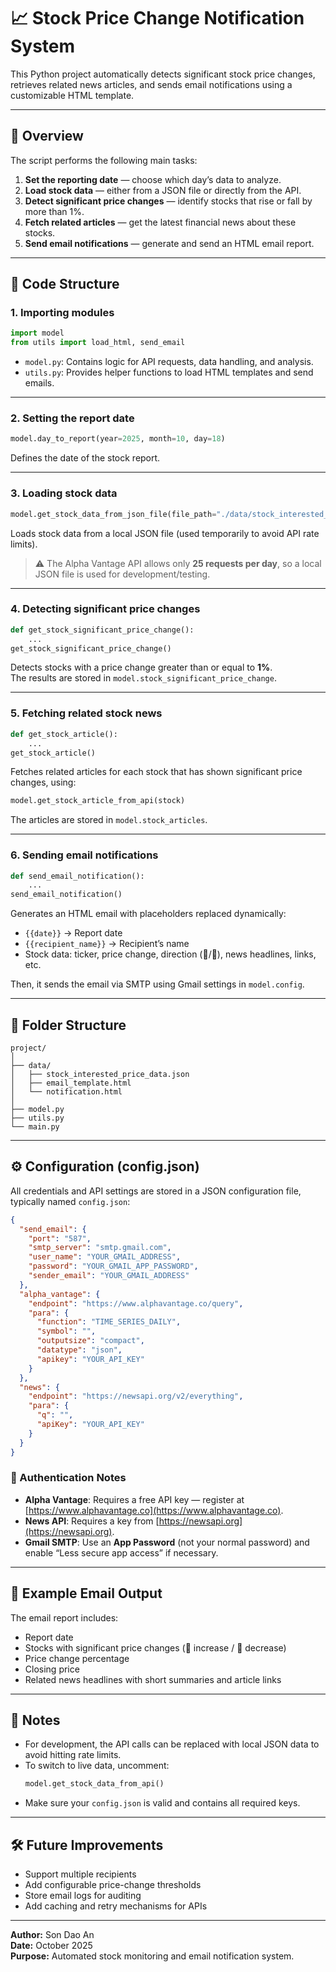 # 📈 Stock Price Change Notification System

This Python project automatically detects significant stock price changes, retrieves related news articles, and sends email notifications using a customizable HTML template.

---

## 🚀 Overview

The script performs the following main tasks:

1. **Set the reporting date** — choose which day’s data to analyze.  
2. **Load stock data** — either from a JSON file or directly from the API.  
3. **Detect significant price changes** — identify stocks that rise or fall by more than 1%.  
4. **Fetch related articles** — get the latest financial news about these stocks.  
5. **Send email notifications** — generate and send an HTML email report.

---

## 🧩 Code Structure

### 1. Importing modules
```python
import model
from utils import load_html, send_email
```
- `model.py`: Contains logic for API requests, data handling, and analysis.  
- `utils.py`: Provides helper functions to load HTML templates and send emails.

---

### 2. Setting the report date
```python
model.day_to_report(year=2025, month=10, day=18)
```
Defines the date of the stock report.

---

### 3. Loading stock data
```python
model.get_stock_data_from_json_file(file_path="./data/stock_interested_price_data.json")
```
Loads stock data from a local JSON file (used temporarily to avoid API rate limits).

> ⚠️ The Alpha Vantage API allows only **25 requests per day**, so a local JSON file is used for development/testing.

---

### 4. Detecting significant price changes
```python
def get_stock_significant_price_change():
    ...
get_stock_significant_price_change()
```
Detects stocks with a price change greater than or equal to **1%**.  
The results are stored in `model.stock_significant_price_change`.

---

### 5. Fetching related stock news
```python
def get_stock_article():
    ...
get_stock_article()
```
Fetches related articles for each stock that has shown significant price changes, using:
```python
model.get_stock_article_from_api(stock)
```
The articles are stored in `model.stock_articles`.

---

### 6. Sending email notifications
```python
def send_email_notification():
    ...
send_email_notification()
```
Generates an HTML email with placeholders replaced dynamically:
- `{{date}}` → Report date  
- `{{recipient_name}}` → Recipient’s name  
- Stock data: ticker, price change, direction (🔺/🔻), news headlines, links, etc.

Then, it sends the email via SMTP using Gmail settings in `model.config`.

---

## 📁 Folder Structure

```
project/
│
├── data/
│   ├── stock_interested_price_data.json
│   ├── email_template.html
│   └── notification.html
│
├── model.py
├── utils.py
└── main.py
```

---

## ⚙️ Configuration (config.json)

All credentials and API settings are stored in a JSON configuration file, typically named `config.json`:

```json
{
  "send_email": {
    "port": "587",
    "smtp_server": "smtp.gmail.com",
    "user_name": "YOUR_GMAIL_ADDRESS",
    "password": "YOUR_GMAIL_APP_PASSWORD",
    "sender_email": "YOUR_GMAIL_ADDRESS"
  },
  "alpha_vantage": {
    "endpoint": "https://www.alphavantage.co/query",
    "para": {
      "function": "TIME_SERIES_DAILY",
      "symbol": "",
      "outputsize": "compact",
      "datatype": "json",
      "apikey": "YOUR_API_KEY"
    }
  },
  "news": {
    "endpoint": "https://newsapi.org/v2/everything",
    "para": {
      "q": "",
      "apiKey": "YOUR_API_KEY"
    }
  }
}
```

### 🔑 Authentication Notes
- **Alpha Vantage**: Requires a free API key — register at [https://www.alphavantage.co](https://www.alphavantage.co).  
- **News API**: Requires a key from [https://newsapi.org](https://newsapi.org).  
- **Gmail SMTP**: Use an **App Password** (not your normal password) and enable “Less secure app access” if necessary.

---

## 📨 Example Email Output

The email report includes:
- Report date  
- Stocks with significant price changes (🔺 increase / 🔻 decrease)  
- Price change percentage  
- Closing price  
- Related news headlines with short summaries and article links  

---

## 🧠 Notes

- For development, the API calls can be replaced with local JSON data to avoid hitting rate limits.  
- To switch to live data, uncomment:
  ```python
  model.get_stock_data_from_api()
  ```
- Make sure your `config.json` is valid and contains all required keys.

---

## 🛠️ Future Improvements

- Support multiple recipients  
- Add configurable price-change thresholds  
- Store email logs for auditing  
- Add caching and retry mechanisms for APIs  

---

**Author:** Son Dao An  
**Date:** October 2025  
**Purpose:** Automated stock monitoring and email notification system.

